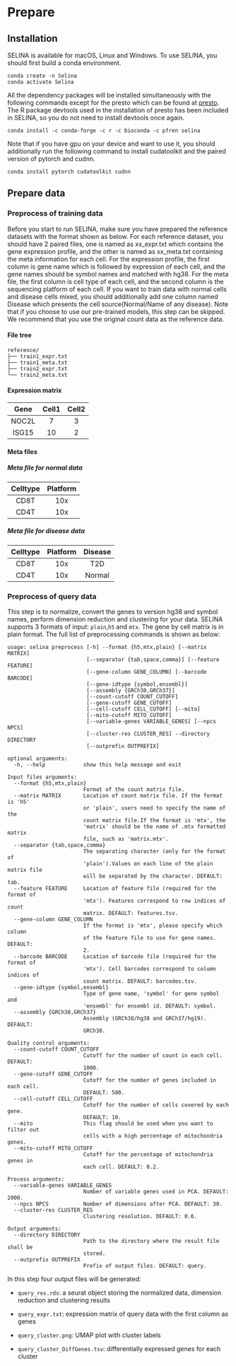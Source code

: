 # Prepare

## Installation

SELINA is available for macOS, Linux and Windows.
To use SELINA, you should first build a conda environment.

```
conda create -n Selina
conda activate Selina
```

All the dependency packages will be installed simultaneously with the following commands except for the presto which can be found at [presto](https://github.com/immunogenomics/presto). The R package devtools used in the installation of presto has been included in SELINA, so you do not need to install devtools once again.

```
conda install -c conda-forge -c r -c bioconda -c pfren selina
```

Note that if you have gpu on your device and want to use it, you should additionally run the following command to install cudatoolkit and the paired version of pytorch and cudnn.

```
conda install pytorch cudatoolkit cudnn
```

## Prepare data

### Preprocess of training data

Before you start to run SELINA, make sure you have prepared the reference datasets with the format shown as below. For each reference dataset, you should have 2 paired files, one is named as xx_expr.txt which contains the gene expression profile, and the other is named as xx_meta.txt containing the meta information for each cell. For the expression profile, the first column is gene name which is followed by expression of each cell, and the gene names should be symbol names and matched with hg38. For the meta file, the first column is cell type of each cell, and the second column is the sequencing platform of each cell. If you want to train data with normal cells and disease cells mixed, you should additionally add one column named Disease which presents the cell source(Normal/Name of any disease). Note that if you choose to use our pre-trained models, this step can be skipped. We recommend that you use the original count data as the reference data.

#### File tree

```
reference/
├── train1_expr.txt
├── train1_meta.txt
├── train2_expr.txt
└── train2_meta.txt
```

#### Expression matrix

| Gene  | Cell1 | Cell2 |
| :---: | :---: | :---: |
| NOC2L |   7   |   3   |
| ISG15 |  10   |   2   |

#### Meta files

##### Meta file for normal data

| Celltype | Platform |
| :------: | :------: |
|   CD8T   |   10x    |
|   CD4T   |   10x    |

##### Meta file for disease data

| Celltype | Platform | Disease |
| :------: | :------: | :-----: |
|   CD8T   |   10x    |   T2D   |
|   CD4T   |   10x    | Normal  |

### Preprocess of query data

This step is to normalize, convert the genes to version hg38 and symbol names, perform dimension reduction and clustering for your data. SELINA supports 3 formats of input: `plain`,`h5` and `mtx`. The gene by cell matrix is in plain format. The full list of preprocessing commands is shown as below:

```
usage: selina preprocess [-h] --format {h5,mtx,plain} [--matrix MATRIX]
                         [--separator {tab,space,comma}] [--feature FEATURE]
                         [--gene-column GENE_COLUMN] [--barcode BARCODE]
                         [--gene-idtype {symbol,ensembl}]
                         [--assembly {GRCh38,GRCh37}]
                         [--count-cutoff COUNT_CUTOFF]
                         [--gene-cutoff GENE_CUTOFF]
                         [--cell-cutoff CELL_CUTOFF] [--mito]
                         [--mito-cutoff MITO_CUTOFF]
                         [--variable-genes VARIABLE_GENES] [--npcs NPCS]
                         [--cluster-res CLUSTER_RES] --directory DIRECTORY
                         [--outprefix OUTPREFIX]

optional arguments:
  -h, --help            show this help message and exit

Input files arguments:
  --format {h5,mtx,plain}
                        Format of the count matrix file.
  --matrix MATRIX       Location of count matrix file. If the format is 'h5'
                        or 'plain', users need to specify the name of the
                        count matrix file.If the format is 'mtx', the
                        'matrix' should be the name of .mtx formatted matrix
                        file, such as 'matrix.mtx'.
  --separator {tab,space,comma}
                        The separating character (only for the format of
                        'plain').Values on each line of the plain matrix file
                        will be separated by the character. DEFAULT: tab.
  --feature FEATURE     Location of feature file (required for the format of
                        'mtx'). Features correspond to row indices of count
                        matrix. DEFAULT: features.tsv.
  --gene-column GENE_COLUMN
                        If the format is 'mtx', please specify which column
                        of the feature file to use for gene names. DEFAULT:
                        2.
  --barcode BARCODE     Location of barcode file (required for the format of
                        'mtx'). Cell barcodes correspond to column indices of
                        count matrix. DEFAULT: barcodes.tsv.
  --gene-idtype {symbol,ensembl}
                        Type of gene name, 'symbol' for gene symbol and
                        'ensembl' for ensembl id. DEFAULT: symbol.
  --assembly {GRCh38,GRCh37}
                        Assembly (GRCh38/hg38 and GRCh37/hg19). DEFAULT:
                        GRCh38.

Quality control arguments:
  --count-cutoff COUNT_CUTOFF
                        Cutoff for the number of count in each cell. DEFAULT:
                        1000.
  --gene-cutoff GENE_CUTOFF
                        Cutoff for the number of genes included in each cell.
                        DEFAULT: 500.
  --cell-cutoff CELL_CUTOFF
                        Cutoff for the number of cells covered by each gene.
                        DEFAULT: 10.
  --mito                This flag should be used when you want to filter out
                        cells with a high percentage of mitochondria genes.
  --mito-cutoff MITO_CUTOFF
                        Cutoff for the percentage of mitochondria genes in
                        each cell. DEFAULT: 0.2.

Process arguments:
  --variable-genes VARIABLE_GENES
                        Number of variable genes used in PCA. DEFAULT: 2000.
  --npcs NPCS           Number of dimensions after PCA. DEFAULT: 30.
  --cluster-res CLUSTER_RES
                        Clustering resolution. DEFAULT: 0.6.

Output arguments:
  --directory DIRECTORY
                        Path to the directory where the result file shall be
                        stored.
  --outprefix OUTPREFIX
                        Prefix of output files. DEFAULT: query.
```

In this step four output files will be generated:

- `query_res.rds`: a seurat object storing the normalized data, dimension reduction and clustering results

- `query_expr.txt`: expression matrix of query data with the first column as genes

- `query_cluster.png`: UMAP plot with cluster labels

- `query_cluster_DiffGenes.tsv`: differentially expressed genes for each cluster

